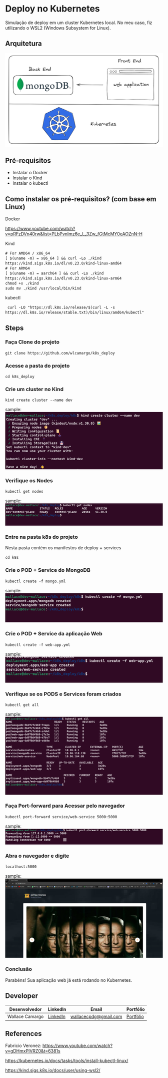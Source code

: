 # Deploy no Kubernetes

Simulação de deploy em um cluster Kubernetes local. No meu caso, fiz utilizando o WSL2 (Windows Subsystem for Linux).

## Arquitetura
![image](assets/architecture.png)

## Pré-requisitos 
- Instalar o Docker
- Instalar o Kind
- Instalar o kubectl

## Como instalar os pré-requisitos? (com base em Linux)
Docker

https://www.youtube.com/watch?v=pRFzDVn40rw&list=PLbPvnlmz6e_L_3Zw_fGtMcMY0eAOZnN-H

Kind
```
# For AMD64 / x86_64
[ $(uname -m) = x86_64 ] && curl -Lo ./kind https://kind.sigs.k8s.io/dl/v0.23.0/kind-linux-amd64
# For ARM64
[ $(uname -m) = aarch64 ] && curl -Lo ./kind https://kind.sigs.k8s.io/dl/v0.23.0/kind-linux-arm64
chmod +x ./kind
sudo mv ./kind /usr/local/bin/kind
```
kubectl
```
 curl -LO "https://dl.k8s.io/release/$(curl -L -s https://dl.k8s.io/release/stable.txt)/bin/linux/amd64/kubectl"
```

## Steps
### Faça Clone do projeto
```
git clone https://github.com/wlcamargo/k8s_deploy
```
### Acesse a pasta do projeto
```
cd k8s_deploy
```

### Crie um cluster no Kind
```
kind create cluster --name dev
```
sample:
![image](assets/create_cluster.png)

### Verifique os Nodes 
```
kubectl get nodes
```
sample:
![image](assets/nodes.png)

### Entre na pasta k8s do projeto 
Nesta pasta contém os manifestos de deploy + services
```
cd k8s
```

### Crie o POD + Service do MongoDB
```
kubectl create -f mongo.yml
```
sample:
![image](assets/deployment_mongo.png)

### Crie o POD + Service da aplicação Web
```
kubectl create -f web-app.yml
```
sample:
![image](assets/deployment_web_app.png)

### Verifique se os PODS e Services foram criados
```
kubectl get all
```
sample:
![image](assets/get_all.png)

### Faça Port-forward para Acessar pelo navegador
```
kubectl port-forward service/web-service 5000:5000
```
sample:
![image](assets/port_forward.png)

### Abra o navegador e digite 
```
localhost:5000
```
sample:
![image](assets/application.png)

### Conclusão
Parabéns! Sua aplicação web já está rodando no Kubernetes.


## Developer
| Desenvolvedor      | LinkedIn                                   | Email                        | Portfólio                              |
|--------------------|--------------------------------------------|------------------------------|----------------------------------------|
| Wallace Camargo    | [LinkedIn](https://www.linkedin.com/in/wallace-camargo-35b615171/) | wallacecpdg@gmail.com        | [Portfólio](https://wlcamargo.github.io/)   |


## References

Fabricio Veronez: https://www.youtube.com/watch?v=gDHmxPlVRZ0&t=6381s

https://kubernetes.io/docs/tasks/tools/install-kubectl-linux/

https://kind.sigs.k8s.io/docs/user/using-wsl2/


